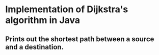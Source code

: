 # Implementation of Dijkstra's algorithm in Java 

## Prints out the shortest path between a source and a destination.
